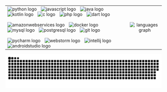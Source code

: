 <div align="center">
  <table>
  <tr>
    <td align="left">
      <div align="left">
        <img src="https://cdn.jsdelivr.net/gh/devicons/devicon/icons/python/python-original.svg" height="20" alt="python logo" />
        <img width="6" />
        <img src="https://cdn.jsdelivr.net/gh/devicons/devicon/icons/javascript/javascript-original.svg" height="20" alt="javascript logo" />
        <img width="6" />
        <img src="https://cdn.jsdelivr.net/gh/devicons/devicon/icons/java/java-original.svg" height="20" alt="java logo" />
        <img width="6" />
        <img src="https://cdn.jsdelivr.net/gh/devicons/devicon/icons/kotlin/kotlin-original.svg" height="20" alt="kotlin logo" />
        <img width="6" />
        <img src="https://cdn.jsdelivr.net/gh/devicons/devicon/icons/c/c-original.svg" height="20" alt="c logo" />
        <img width="6" />
        <img src="https://cdn.jsdelivr.net/gh/devicons/devicon/icons/php/php-original.svg" height="20" alt="php logo" />
        <img width="6" />
        <img src="https://cdn.jsdelivr.net/gh/devicons/devicon/icons/dart/dart-original.svg" height="20" alt="dart logo" />
      </div>
      <br />
      <div align="left">
        <img src="https://cdn.jsdelivr.net/gh/devicons/devicon/icons/amazonwebservices/amazonwebservices-plain-wordmark.svg" height="20" alt="amazonwebservices logo"  />
        <img width="6" />
        <img src="https://cdn.jsdelivr.net/gh/devicons/devicon/icons/docker/docker-plain-wordmark.svg" height="20" alt="docker logo" />
        <img width="6" />
        <img src="https://cdn.jsdelivr.net/gh/devicons/devicon/icons/mysql/mysql-original.svg" height="20" alt="mysql logo" />
        <img width="6" />
        <img src="https://cdn.jsdelivr.net/gh/devicons/devicon/icons/postgresql/postgresql-original.svg" height="20" alt="postgresql logo" />
        <img width="6" />
        <img src="https://cdn.jsdelivr.net/gh/devicons/devicon/icons/git/git-plain-wordmark.svg" height="20" alt="git logo"  />
      </div>
	  <br />
      <div align="left">
        <img src="https://cdn.jsdelivr.net/gh/devicons/devicon/icons/pycharm/pycharm-original.svg" height="20" alt="pycharm logo" />
        <img width="6" />
        <img src="https://cdn.jsdelivr.net/gh/devicons/devicon/icons/webstorm/webstorm-original.svg" height="20" alt="webstorm logo" />
        <img width="6" />
        <img src="https://cdn.jsdelivr.net/gh/devicons/devicon/icons/intellij/intellij-original.svg" height="20" alt="intellij logo" />
        <img width="6" />
        <img src="https://cdn.jsdelivr.net/gh/devicons/devicon/icons/androidstudio/androidstudio-original.svg" height="20" alt="androidstudio logo" />
      </div>
    </td>
    <td align="center">
      <picture>
        <source media="(prefers-color-scheme: dark)" srcset="https://github-readme-stats.vercel.app/api/top-langs?username=lucabinotti&locale=en&hide_title=false&layout=compact&card_width=320&langs_count=5&theme=dracula&hide_border=true" />
        <source media="(prefers-color-scheme: light)" srcset="https://github-readme-stats.vercel.app/api/top-langs?username=lucabinotti&locale=en&hide_title=false&layout=compact&card_width=320&langs_count=5&theme=default&hide_border=true" />
        <img src="https://github-readme-stats.vercel.app/api/top-langs?username=lucabinotti&locale=en&hide_title=false&layout=compact&card_width=320&langs_count=5&theme=default&hide_border=true" height="150" alt="languages graph" />
      </picture>
    </td>
  </tr>
  </table>
</div>

<div align="center">
  <picture>
    <source media="(prefers-color-scheme: dark)" srcset="https://raw.githubusercontent.com/lucabinotti/lucabinotti/refs/heads/output/github-snake-dark.svg" />
    <source media="(prefers-color-scheme: light)" srcset="https://raw.githubusercontent.com/lucabinotti/lucabinotti/refs/heads/output/github-snake.svg" />
    <img alt="github-snake" src="https://raw.githubusercontent.com/lucabinotti/lucabinotti/refs/heads/output/github-snake.svg" />
  </picture>
</div>
